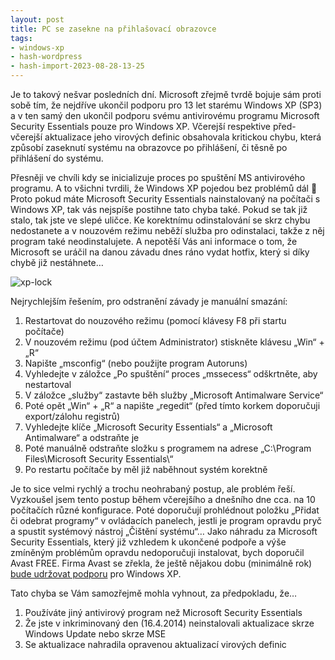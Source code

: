 ```yaml
---
layout: post
title: PC se zasekne na přihlašovací obrazovce
tags:
- windows-xp
- hash-wordpress
- hash-import-2023-08-28-13-25
---
```


Je to takový nešvar posledních dní. Microsoft zřejmě tvrdě bojuje sám proti sobě tím, že nejdříve ukončil podporu pro 13 let starému Windows XP (SP3) a v ten samý den ukončil podporu svému antivirovému programu Microsoft Security Essentials pouze pro Windows XP. Včerejší respektive před-včerejší aktualizace jeho virových definic obsahovala kritickou chybu, která způsobí zaseknutí systému na obrazovce po přihlášení, či těsně po přihlášení do systému.

<!--more-->

Přesněji ve chvíli kdy se inicializuje proces po spuštění MS antivirového programu. A to všichni tvrdili, že Windows XP pojedou bez problémů dál 🙂 Proto pokud máte&nbsp;Microsoft Security Essentials nainstalovaný na počítači s Windows XP, tak vás nejspíše postihne tato chyba také. Pokud se tak již stalo, tak jste ve slepé uličce. Ke korektnímu odinstalování se skrz chybu nedostanete a v nouzovém režimu neběží služba pro odinstalaci, takže z něj program také neodinstalujete. A nepotěší Vás ani informace o tom, že Microsoft se uráčil na danou závadu dnes ráno vydat hotfix, který si díky chybě již nestáhnete…

![xp-lock](http://www.maxxx.cz/wp-content/uploads/2014/04/xp-lock.jpg)

Nejrychlejším řešením, pro odstranění závady je manuální smazání:

1. Restartovat do nouzového režimu (pomocí klávesy F8 při startu počítače)
2. V nouzovém režimu (pod účtem Administrator) stiskněte klávesu „Win“ + „R“
3. Napište „msconfig“ (nebo použijte program Autoruns)
4. Vyhledejte v záložce „Po spuštění“ proces „mssecess“ odškrtněte, aby nestartoval
5. V záložce „služby“ zastavte běh služby „Microsoft Antimalware Service“
6. Poté opět „Win“ + „R“ a napište „regedit“ (před tímto korkem doporučuji export/zálohu registrů)
7. Vyhledejte klíče „Microsoft Security Essentials“ a „Microsoft Antimalware“ a odstraňte je
8. Poté manuálně odstraňte složku s programem na adrese „C:\Program Files\Microsoft Security Essentials\“
9. Po restartu počítače by měl již naběhnout systém korektně

Je to sice velmi rychlý a trochu neohrabaný postup, ale problém řeší. Vyzkoušel jsem tento postup během včerejšího a dnešního dne cca. na 10 počítačích různé konfigurace. Poté doporučují prohlédnout položku „Přidat či odebrat programy“ v ovládacích panelech, jestli je program opravdu pryč a spustit systémový nástroj „Čištění systému“… Jako náhradu za&nbsp;Microsoft Security Essentials, který již vzhledem k ukončené podpoře a výše zmíněným problémům opravdu nedoporučuji instalovat, bych doporučil Avast FREE. Firma Avast se zřekla, že ještě nějakou dobu (minimálně rok) [bude udržovat podporu](https://blog.avast.com/cs/2014/03/13/avast-bude-i-nadale-podporovat-uzivatele-windows-xp/) pro Windows XP.

Tato chyba se Vám samozřejmě mohla vyhnout, za předpokladu, že…

1. Používáte jiný antivirový program než&nbsp;Microsoft Security Essentials
2. Že jste v inkriminovaný den (16.4.2014) neinstalovali aktualizace skrze Windows Update nebo skrze MSE
3. Se aktualizace nahradila opravenou aktualizací virových definic
<!--kg-card-end: html-->